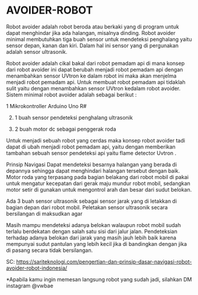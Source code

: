 # AVOIDER-ROBOT
Robot avoider adalah robot beroda atau berkaki yang di program untuk dapat menghindar jika ada halangan, misalnya dinding. Robot avoider minimal membutuhkan tiga buah sensor untuk mendeteksi penghalang yaitu sensor depan, kanan dan kiri. Dalam hal ini sensor yang di pergunakan adalah sensor ultrasonik.

Robot avoider adalah cikal bakal dari robot pemadam api di mana konsep dari robot avoider ini dapat berubah menjadi robot pemadam api dengan menambahkan sensor UVtron ke dalam robot ini maka akan menjelma menjadi robot pemadam api. Untuk membuat robot pemadam api tidaklah sulit yaitu dengan menambahkan sensor UVtron kedalam robot avoider. Sistem minimal robot avoider adalah sebagai berikut :

1 Mikrokontroller Arduino Uno R#

2. 1 buah sensor pendeteksi penghalang ultrasonik

3. 2 buah motor dc sebagai penggerak roda

Untuk menjadi sebuah robot yang cerdas maka konsep robot avoider tadi dapat di ubah menjadi robot pemadam api, yaitu dengan memberikan tambahan sebuah sensor pendeteksi api yaitu flame detector Uvtron .

Prinsip Navigasi
Dapat mendeteksi besarnya halangan yang berada di depannya sehingga dapat menghindari halangan tersebut dengan baik. Motor roda yang terpasang pada bagian belakang dari robot mobil di pakai untuk mengatur kecepatan dari gerak maju mundur robot mobil, sedangkan motor setir di gunakan untuk mengontrol arah dan besar dari sudut belokan.

Ada 3 buah sensor ultrasonik sebagai sensor jarak yang di letakkan di bagian depan dari robot mobil. Peletakan sensor ultrasonik secara bersilangan di maksudkan agar

Masih mampu mendeteksi adanya belokan walaupun robot mobil sudah terlalu berdekatan dengan salah satu sisi dari jalur jalan. Pendeteksian terhadap adanya belokan dari jarak yang masih jauh lebih baik karena mempunyai sudut pantulan yang lebih kecil jika di bandingkan dengan jika di pasang secara tidak bersilangan.

SC: https://sariteknologi.com/pengertian-dan-prinsip-dasar-navigasi-robot-avoider-robot-indonesia/

*Apabila kamu ingin memesan langsung robot yang sudah jadi, silahkan DM instagram @vwbae
